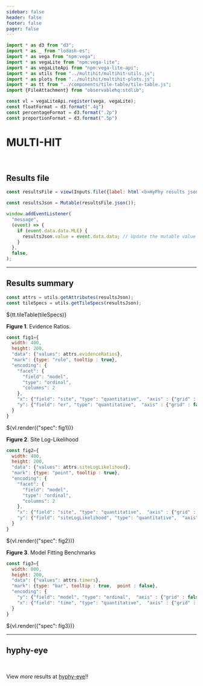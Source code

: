 ```yaml
---
sidebar: false
header: false
footer: false
pager: false
---
```


```js
import * as d3 from "d3";
import * as _ from "lodash-es";
import * as vega from "npm:vega";
import * as vegaLite from "npm:vega-lite";
import * as vegaLiteApi from "npm:vega-lite-api";
import * as utils from "../multihit/multihit-utils.js";
import * as plots from "../multihit/multihit-plots.js";
import * as tt from "../components/tile-table/tile-table.js";
import {FileAttachment} from "observablehq:stdlib";
```

```js
const vl = vegaLiteApi.register(vega, vegaLite);
const floatFormat = d3.format(".4g")
const percentageFormat = d3.format(".2p")
const proportionFormat = d3.format(".5p")
```

# MULTI-HIT
<br>

## Results file

```js
const resultsFile = view(Inputs.file({label: html`<b>HyPhy results json:</b>`, accept: ".json", required: true}));
```

```js
const resultsJson = Mutable(resultsFile.json());
```

```js
window.addEventListener(
  "message",
  (event) => {
    if (event.data.data.MLE) {
      resultsJson.value = event.data.data; // Update the mutable value
    }
  },
  false,
);
```
<hr>

## Results summary

```js
const attrs = utils.getAttributes(resultsJson);
const tileSpecs = utils.getTileSpecs(resultsJson);
```

<div>${tt.tileTable(tileSpecs)}</div>

**Figure 1**. Evidence Ratios.

```js
const fig1={
  width: 400,
  height: 200,
  "data": {"values": attrs.evidenceRatios},
  "mark": {type: "rule", tooltip : true},
  "encoding": {
    "facet": {
      "field": "model",
      "type": "ordinal",
      "columns": 2
    },
    "x": {"field": "site", "type": "quantitative",  "axis" : {"grid" : false, title : "site"}},
    "y": {"field": "er", "type": "quantitative",  "axis" : {"grid" : false, title : "Evidence Ratio"}},
  }
}
```
<div>${vl.render({"spec": fig1})}</div>

**Figure 2**. Site Log-Likelihood

```js
const fig2={
  width: 400,
  height: 200,
  "data": {"values": attrs.siteLogLikelihood},
  "mark": {type: "point", tooltip : true},
  "encoding": {
    "facet": {
      "field": "model",
      "type": "ordinal",
      "columns": 2
    },
    "x": {"field": "site", "type": "quantitative",  "axis" : {"grid" : false, title : "site"}},
    "y": {"field": "siteLogLikelihood", "type": "quantitative",  "axis" : {"grid" : false, title : "Site Log-Likelihood"}},
  }
}
```
<div>${vl.render({"spec": fig2})}</div>

**Figure 3**. Model Fitting Benchmarks

```js
const fig3={
  width: 800,
  height: 200,
  "data": {"values": attrs.timers},
  "mark": {type: "bar", tooltip : true,  point : false},
  "encoding": {
    "y": {"field": "model", "type": "ordinal",  "axis" : {"grid" : false, title : "Model"}, "sort": "-x"},
    "x": {"field": "time", "type": "quantitative",  "axis" : {"grid" : false, title : "Time (seconds)"}, "scale" : {"type" :"sqrt"}},
  }
}
```
<div>${vl.render({"spec": fig3})}</div>

<hr>

## hyphy-eye

<br>

View _more_ results at [hyphy-eye](/)!!